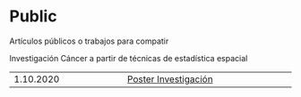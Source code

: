 # Public
Artículos públicos o trabajos para compatir

Investigación Cáncer a partir de técnicas de estadística espacial
<table style="width:100%">
  </tr>
    <tr>
    <td width="15%"> 1.10.2020 </td>
    <td width="25%">  <a href="Poster_investigacion_cancer.pdf">Poster Investigación</a> </td>
  </tr>
</table>
